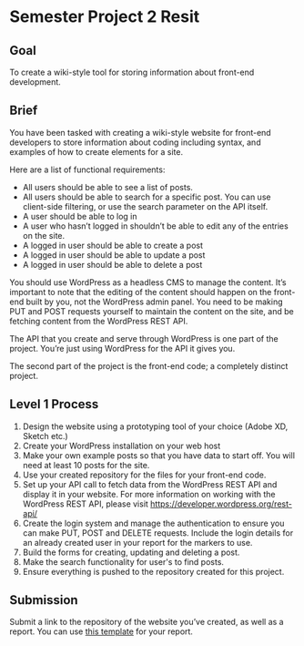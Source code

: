 # Semester Project 2 Resit 

## Goal 

To create a wiki-style tool for storing information about front-end development. 

## Brief 

You have been tasked with creating a wiki-style website for front-end developers to store information about coding including syntax, and examples of how to create elements for a site. 

Here are a list of functional requirements: 
- All users should be able to see a list of posts. 
- All users should be able to search for a specific post. You can use client-side filtering, or use the search parameter on the API itself.  
- A user should be able to log in 
- A user who hasn’t logged in shouldn’t be able to edit any of the entries on the site. 
- A logged in user should be able to create a post 
- A logged in user should be able to update a post 
- A logged in user should be able to delete a post 

You should use WordPress as a headless CMS to manage the content. It’s important to note that the editing of the content should happen on the front-end built by you, not the WordPress admin panel. You need to be making PUT and POST requests yourself to maintain the content on the site, and be fetching content from the WordPress REST API. 

The API that you create and serve through WordPress is one part of the project. You’re just using WordPress for the API it gives you. 

The second part of the project is the front-end code; a completely distinct project. 

## Level 1 Process 
1. Design the website using a prototyping tool of your choice (Adobe XD, Sketch etc.) 
2. Create your WordPress installation on your web host 
3. Make your own example posts so that you have data to start off. You will need at least 10 posts for the site. 
4. Use your created repository for the files for your front-end code.
5. Set up your API call to fetch data from the WordPress REST API and display it in your website. For more information on working with the WordPress REST API, please visit https://developer.wordpress.org/rest-api/  
6. Create the login system and manage the authentication to ensure you can make PUT, POST and DELETE requests. Include the login details for an already created user in your report for the markers to use. 
7. Build the forms for creating, updating and deleting a post. 
8. Make the search functionality for user's to find posts.
9. Ensure everything is pushed to the repository created for this project.

## Submission 

Submit a link to the repository of the website you’ve created, as well as a report. You can use [this template](https://interactive-content.now.sh/resources/semester-project-2-report-template.docx) for your report. 
